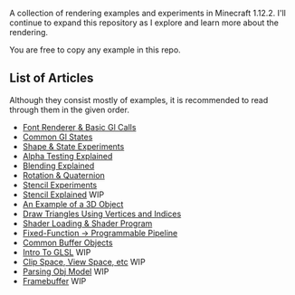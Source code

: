 A collection of rendering examples and experiments in Minecraft 1.12.2. I'll continue to expand this repository as I explore and learn more about the rendering.

You are free to copy any example in this repo.

## List of Articles
Although they consist mostly of examples, it is recommended to read through them in the given order.
- [Font Renderer & Basic Gl Calls](https://github.com/tttsaurus/Mc122RenderBook/blob/main/articles/FontRenderer%26BasicGlCalls.md)
- [Common Gl States](https://github.com/tttsaurus/Mc122RenderBook/blob/main/articles/GlStates.md)
- [Shape & State Experiments](https://github.com/tttsaurus/Mc122RenderBook/blob/main/articles/Shapes%26States.md)
- [Alpha Testing Explained](https://github.com/tttsaurus/Mc122RenderBook/blob/main/articles/AlphaTestExplained.md)
- [Blending Explained](https://github.com/tttsaurus/Mc122RenderBook/blob/main/articles/BlendExplained.md)
- [Rotation & Quaternion](https://github.com/tttsaurus/Mc122RenderBook/blob/main/articles/Rotation%26Quaternion.md)
- [Stencil Experiments](https://github.com/tttsaurus/Mc122RenderBook/blob/main/articles/Stencil.md)
- [Stencil Explained](https://github.com/tttsaurus/Mc122RenderBook/blob/main/articles/StencilExplained.md) WIP
- [An Example of a 3D Object](https://github.com/tttsaurus/Mc122RenderBook/blob/main/articles/3DShapes.md)
- [Draw Triangles Using Vertices and Indices](https://github.com/tttsaurus/Mc122RenderBook/blob/main/articles/DrawVertices.md)
- [Shader Loading & Shader Program](https://github.com/tttsaurus/Mc122RenderBook/blob/main/articles/ShaderLoading%26ShaderProgram.md)
- [Fixed-Function -> Programmable Pipeline](https://github.com/tttsaurus/Mc122RenderBook/blob/main/articles/ProgrammablePipeline.md)
- [Common Buffer Objects](https://github.com/tttsaurus/Mc122RenderBook/blob/main/articles/BufferObjects.md)
- [Intro To GLSL](https://github.com/tttsaurus/Mc122RenderBook/blob/main/articles/IntroToGLSL.md) WIP
- [Clip Space, View Space, etc](https://github.com/tttsaurus/Mc122RenderBook/blob/main/articles/AllThatAboutViewClipEtc.md) WIP
- [Parsing Obj Model](https://github.com/tttsaurus/Mc122RenderBook/blob/main/articles/ParsingObjModel.md) WIP
- [Framebuffer](https://github.com/tttsaurus/Mc122RenderBook/blob/main/articles/Framebuffer.md) WIP
